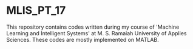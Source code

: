 # MLIS_PT_17
This repository contains codes written during my course of 'Machine Learning and Intelligent Systems' at M. S. Ramaiah University of Applies Sciences. These codes are mostly implemented on MATLAB. 
